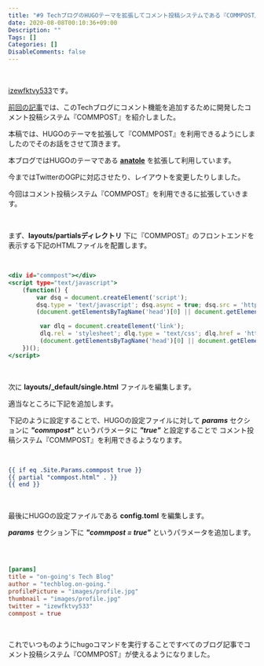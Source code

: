 ```yaml
---
title: "#9 TechブログのHUGOテーマを拡張してコメント投稿システムである『COMMPOST』を利用できるようにした話"
date: 2020-08-08T00:10:36+09:00
Description: ""
Tags: []
Categories: []
DisableComments: false
---
```


&nbsp;

[izewfktvy533](https://twitter.com/izewfktvy533)です。

[前回の記事](https://techblog.on-going.jp/posts/commpost-a-comment-posting-system/)では、このTechブログにコメント機能を追加するために開発したコメント投稿システム『COMMPOST』を紹介しました。

本稿では、HUGOのテーマを拡張して『COMMPOST』を利用できるようにしましたのでそのお話をさせて頂きます。

本ブログではHUGOのテーマである [**anatole**](https://github.com/lxndrblz/anatole) を拡張して利用しています。

今まではTwitterのOGPに対応させたり、レイアウトを変更したりしました。

今回はコメント投稿システム『COMMPOST』を利用できるに拡張していきます。


&nbsp;

まず、**layouts/partialsディレクトリ** 下に『COMMPOST』のフロントエンドを表示する下記のHTMLファイルを配置します。

&nbsp;

```:layouts/partials/commpost.html
<div id="commpost"></div>
<script type="text/javascript">
    (function() {
        var dsq = document.createElement('script');
        dsq.type = 'text/javascript'; dsq.async = true; dsq.src = 'https://commpost.on-going.jp/js/embed.js';
        (document.getElementsByTagName('head')[0] || document.getElementsByTagName('body')[0]).appendChild(dsq);

         var dlq = document.createElement('link');
         dlq.rel = 'stylesheet'; dlq.type = 'text/css'; dlq.href = 'https://commpost.on-going.jp/assets/css/embed.css';
         (document.getElementsByTagName('head')[0] || document.getElementsByTagName('body')[0]).appendChild(dlq);
    })();
</script>
```


&nbsp;

次に **layouts/\_default/single.html** ファイルを編集します。

適当なところに下記を追加します。

下記のように設定することで、HUGOの設定ファイルに対して **_params_** セクションに **_"commpost"_** というパラメータに **_"true"_** と設定することで
コメント投稿システム『COMMPOST』を利用できるようなります。


&nbsp;

```:layouts/_default/single.html
{{ if eq .Site.Params.commpost true }}
{{ partial "commpost.html" . }}
{{ end }}
```

&nbsp;

最後にHUGOの設定ファイルである **config.toml** を編集します。

**_params_** セクション下に **_"commpost = true"_** というパラメータを追加します。

&nbsp;

```cofig.toml

[params]
title = "on-going's Tech Blog"
author = "techblog.on-going."
profilePicture = "images/profile.jpg"
thumbnail = "images/profile.jpg"
twitter = "izewfktvy533"
commpost = true

```

&nbsp;

これでいつものようにhugoコマンドを実行することですべてのブログ記事でコメント投稿システム『COMMPOST』が使えるようになりました。

&nbsp;
